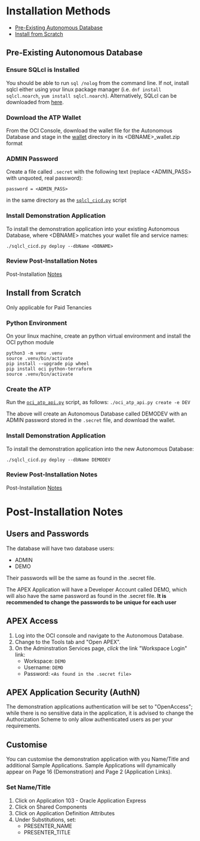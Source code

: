 # Installation Methods
- [Pre-Existing Autonomous Database](#Pre--Existing-Autonomous-Database)
- [Install from Scratch](#From-Scratch)

## Pre-Existing Autonomous Database

### Ensure SQLcl is Installed
You should be able to run `sql /nolog` from the command line.  If not, install sqlcl either using your linux package manager (i.e. `dnf install sqlcl.noarch`, `yum install sqlcl.noarch`).  Alternatively, SQLcl can be downloaded from [here](https://www.oracle.com/uk/tools/downloads/sqlcl-downloads.html).

### Download the ATP Wallet
From the OCI Console, download the wallet file for the Autonomous Database and stage in the [wallet](../wallet/) directory in its \<DBNAME\>_wallet.zip format

### ADMIN Password
Create a file called `.secret` with the following text (replace \<ADMIN_PASS\> with unquoted, real password):
```
password = <ADMIN_PASS>
```
in the same directory as the [`sqlcl_cicd.py`](../sqlcl_cicd.py) script

### Install Demonstration Application
To install the demonstration application into your existing Autonomous Database, where \<DBNAME\> matches your wallet file and service names:
```
./sqlcl_cicd.py deploy --dbName <DBNAME>
```

### Review Post-Installation Notes
Post-Installation [Notes](#post-installation-notes)

## Install from Scratch
Only applicable for Paid Tenancies

### Python Environment
On your linux machine, create an python virtual environment and install the OCI python module
```
python3 -m venv .venv
source .venv/bin/activate
pip install --upgrade pip wheel
pip install oci python-terraform
source .venv/bin/activate
```

### Create the ATP
Run the [`oci_atp_api.py`](../oci_atp_api.py) script, as follows:
`./oci_atp_api.py create -e DEV`

The above will create an Autonomous Database called DEMODEV with an ADMIN password stored in the `.secret` file, and download the wallet.

### Install Demonstration Application
To install the demonstration application into the new Autonomous Database:
```
./sqlcl_cicd.py deploy --dbName DEMODEV
```

### Review Post-Installation Notes
Post-Installation [Notes](#post-installation-notes)

# Post-Installation Notes
## Users and Passwords
The database will have two database users: 
* ADMIN 
* DEMO

Their passwords will be the same as found in the .secret file.

The APEX Application will have a Developer Account called DEMO, which will also have the same password as found in the .secret file.
**It is recommended to change the passwords to be unique for each user**

## APEX Access
1. Log into the OCI console and navigate to the Autonomous Database.  
2. Change to the Tools tab and "Open APEX".
3. On the Adminstration Services page, *click* the link "Workspace Login" link:
	* Workspace: `DEMO`
	* Username:  `DEMO`
	* Password: `<As found in the .secret file>`

## APEX Application Security (AuthN)
The demonstration applications authentication will be set to "OpenAccess"; while there is no sensitive data in the application, it is advised to change the Authorization Scheme to only allow authenticated users as per your requirements.

## Customise
You can customise the demonstration application with you Name/Title and additional Sample Applications.  Sample Applications will dynamically appear on Page 16 (Demonstration) and Page 2 (Application Links).

### Set Name/Title
1. Click on Application 103 - Oracle Application Express
2. Click on Shared Components
3. Click on Application Definition Attributes
4. Under Substitutions, set:
	* PRESENTER_NAME
	* PRESENTER_TITLE
